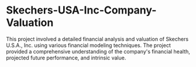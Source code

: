# Skechers-USA-Inc-Company-Valuation
This project involved a detailed financial analysis and valuation of Skechers U.S.A., Inc. using various financial modeling techniques. The project provided a comprehensive understanding of the company's financial health, projected future performance, and intrinsic value.
